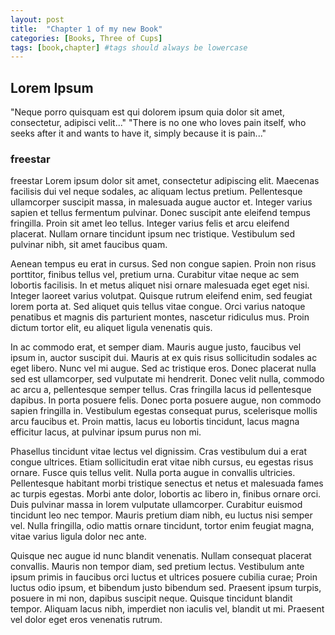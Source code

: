 ```yaml
---
layout: post
title:  "Chapter 1 of my new Book"
categories: [Books, Three of Cups] 
tags: [book,chapter] #tags should always be lowercase
---
```


## Lorem Ipsum
"Neque porro quisquam est qui dolorem ipsum quia dolor sit amet, consectetur, adipisci velit..."
"There is no one who loves pain itself, who seeks after it and wants to have it, simply because it is pain..."

### freestar

freestar
Lorem ipsum dolor sit amet, consectetur adipiscing elit. Maecenas facilisis dui vel neque sodales, ac aliquam lectus pretium. Pellentesque ullamcorper suscipit massa, in malesuada augue auctor et. Integer varius sapien et tellus fermentum pulvinar. Donec suscipit ante eleifend tempus fringilla. Proin sit amet leo tellus. Integer varius felis et arcu eleifend placerat. Nullam ornare tincidunt ipsum nec tristique. Vestibulum sed pulvinar nibh, sit amet faucibus quam.

Aenean tempus eu erat in cursus. Sed non congue sapien. Proin non risus porttitor, finibus tellus vel, pretium urna. Curabitur vitae neque ac sem lobortis facilisis. In et metus aliquet nisi ornare malesuada eget eget nisi. Integer laoreet varius volutpat. Quisque rutrum eleifend enim, sed feugiat lorem porta at. Sed aliquet quis tellus vitae congue. Orci varius natoque penatibus et magnis dis parturient montes, nascetur ridiculus mus. Proin dictum tortor elit, eu aliquet ligula venenatis quis.

In ac commodo erat, et semper diam. Mauris augue justo, faucibus vel ipsum in, auctor suscipit dui. Mauris at ex quis risus sollicitudin sodales ac eget libero. Nunc vel mi augue. Sed ac tristique eros. Donec placerat nulla sed est ullamcorper, sed vulputate mi hendrerit. Donec velit nulla, commodo ac arcu a, pellentesque semper tellus. Cras fringilla lacus id pellentesque dapibus. In porta posuere felis. Donec porta posuere augue, non commodo sapien fringilla in. Vestibulum egestas consequat purus, scelerisque mollis arcu faucibus et. Proin mattis, lacus eu lobortis tincidunt, lacus magna efficitur lacus, at pulvinar ipsum purus non mi.

Phasellus tincidunt vitae lectus vel dignissim. Cras vestibulum dui a erat congue ultrices. Etiam sollicitudin erat vitae nibh cursus, eu egestas risus ornare. Fusce quis tellus velit. Nulla porta augue in convallis ultricies. Pellentesque habitant morbi tristique senectus et netus et malesuada fames ac turpis egestas. Morbi ante dolor, lobortis ac libero in, finibus ornare orci. Duis pulvinar massa in lorem vulputate ullamcorper. Curabitur euismod tincidunt leo nec tempor. Mauris pretium diam nibh, eu luctus nisi semper vel. Nulla fringilla, odio mattis ornare tincidunt, tortor enim feugiat magna, vitae varius ligula dolor nec ante.

Quisque nec augue id nunc blandit venenatis. Nullam consequat placerat convallis. Mauris non tempor diam, sed pretium lectus. Vestibulum ante ipsum primis in faucibus orci luctus et ultrices posuere cubilia curae; Proin luctus odio ipsum, et bibendum justo bibendum sed. Praesent ipsum turpis, posuere in mi non, dapibus suscipit neque. Quisque tincidunt blandit tempor. Aliquam lacus nibh, imperdiet non iaculis vel, blandit ut mi. Praesent vel dolor eget eros venenatis rutrum.